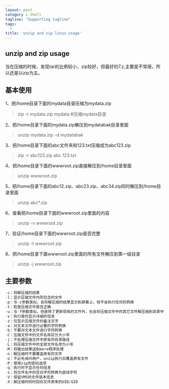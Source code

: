 ```yaml
---
layout: post
category : Shell
tagline: "Supporting tagline"
tags:
  -
title: 'unzip and zip linux usage'
---
```

unzip and zip usage
---
当在压缩的时候，发现tar的比例较小，zip较好，但最好的7.z,主要是不常用，所以还是以zip为主。
<!--more-->

## 基本使用

1、把/home目录下面的mydata目录压缩为mydata.zip

> zip -r mydata.zip mydata #压缩mydata目录

2、把/home目录下面的mydata.zip解压到mydatabak目录里面

> unzip mydata.zip -d mydatabak

3、把/home目录下面的abc文件夹和123.txt压缩成为abc123.zip

> zip -r abc123.zip abc 123.txt

4、把/home目录下面的wwwroot.zip直接解压到/home目录里面

> unzip wwwroot.zip

5、把/home目录下面的abc12.zip、abc23.zip、abc34.zip同时解压到/home目录里面

> unzip abc\*.zip

6、查看把/home目录下面的wwwroot.zip里面的内容

> unzip -v wwwroot.zip

7、验证/home目录下面的wwwroot.zip是否完整

> unzip -t wwwroot.zip

8、把/home目录下面wwwroot.zip里面的所有文件解压到第一级目录

> unzip -j wwwroot.zip

## 主要参数

```C
-c：将解压缩的结果
-l：显示压缩文件内所包含的文件
-p：与-c参数类似，会将解压缩的结果显示到屏幕上，但不会执行任何的转换
-t：检查压缩文件是否正确
-u：与-f参数类似，但是除了更新现有的文件外，也会将压缩文件中的其它文件解压缩到目录中
-v：执行是时显示详细的信息
-z：仅显示压缩文件的备注文字
-a：对文本文件进行必要的字符转换
-b：不要对文本文件进行字符转换
-C：压缩文件中的文件名称区分大小写
-j：不处理压缩文件中原有的目录路径
-L：将压缩文件中的全部文件名改为小写
-M：将输出结果送到more程序处理
-n：解压缩时不要覆盖原有的文件
-o：不必先询问用户，unzip执行后覆盖原有文件
-P：使用zip的密码选项
-q：执行时不显示任何信息
-s：将文件名中的空白字符转换为底线字符
-V：保留VMS的文件版本信息
-X：解压缩时同时回存文件原来的UID/GID
```
